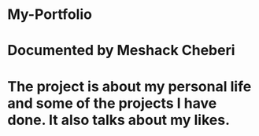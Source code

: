# My-Portfolio
# Documented by Meshack Cheberi
# The project is about my personal life and some of the projects I have done. It also talks about my likes.
